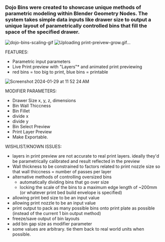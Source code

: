 ### Dojo Bins were created to showcase unique methods of parametric modeling within Blender Geometry Nodes. The system takes simple data inputs like drawer size to output a unique layout of parametrically controlled bins that fill the space of the specified drawer.

![dojo-bins-scaling-gif](https://github.com/node-dojo/dojo-recursive-bins/assets/157924548/f287f265-a344-4d74-9c24-84e1e29d6697)
![Uploading print-preivew-grow.gif…]()


FEATURES:

- Parametric input parameters
- Live Print preview with "Layers"* and animated print previewing
- red bins = too big to print, blue bins = printable


![Screenshot 2024-01-29 at 11 52 24 AM](https://github.com/node-dojo/dojo-recursive-bins/assets/157924548/e07e3452-526b-471a-aeae-423f5406533b)

MODIFIER PARAMETERS:
- Drawer Size
     x, y, z, dimensions
- Bin Wall Thiccness
- Bin Fillet
- divide x
- divide y
- Bin Select Preview
- Print Layer Preview
- Make Exportable.



WISHLIST/KNOWN ISSUES:
- layers in print preview are not accurate to real print layers. ideally they'd be parametrically calibrated and result reflected in the preview
- Wall thickness to be constrained to factors related to print nozzle size so that wall thiccness = number of passes per layer
- alternative methods of controlling oversized bins
     - automatically dividing bins that go over size
     - locking the scale of the bins to a maximum edge length of ~200mm (or whatever print bed build envelope is specified)
- allowing print bed size to be an input value
- allowing print nozzle to be an input value
- print output to pack as many possible bins onto print plate as possible (instead of the current 1 bin output method)
- freeze/save output of bin layouts
- add bin gap size as modifier parameter
- some values are arbitrary. tie them back to real world units when possible.
